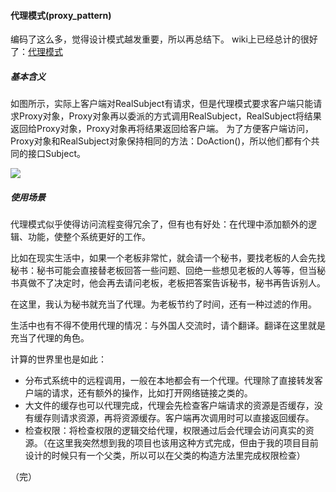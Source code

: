 #### 代理模式(proxy_pattern)
编码了这么多，觉得设计模式越发重要，所以再总结下。
wiki上已经总计的很好了：[代理模式](https://en.wikipedia.org/wiki/Proxy_pattern)

##### 基本含义
如图所示，实际上客户端对RealSubject有请求，但是代理模式要求客户端只能请求Proxy对象，Proxy对象再以委派的方式调用RealSubject，RealSubject将结果返回给Proxy对象，Proxy对象再将结果返回给客户端。 为了方便客户端访问，Proxy对象和RealSubject对象保持相同的方法：DoAction()，所以他们都有个共同的接口Subject。 

<img src="https://upload.wikimedia.org/wikipedia/commons/thumb/7/75/Proxy_pattern_diagram.svg/439px-Proxy_pattern_diagram.svg.png">

##### 使用场景

代理模式似乎使得访问流程变得冗余了，但有也有好处：在代理中添加额外的逻辑、功能，使整个系统更好的工作。

比如在现实生活中，如果一个老板非常忙，就会请一个秘书，要找老板的人会先找秘书：秘书可能会直接替老板回答一些问题、回绝一些想见老板的人等等，但当秘书真做不了决定时，他会再去请问老板，老板把答案告诉秘书，秘书再告诉别人。

在这里，我认为秘书就充当了代理。为老板节约了时间，还有一种过滤的作用。

生活中也有不得不使用代理的情况：与外国人交流时，请个翻译。翻译在这里就是充当了代理的角色。

计算的世界里也是如此：

* 分布式系统中的远程调用，一般在本地都会有一个代理。代理除了直接转发客户端的请求，还有额外的操作，比如打开网络链接之类的。
* 大文件的缓存也可以代理完成，代理会先检查客户端请求的资源是否缓存，没有缓存则请求资源，再将资源缓存。客户端再次调用时可以直接返回缓存。
* 检查权限：将检查权限的逻辑交给代理，权限通过后会代理会访问真实的资源。（在这里我突然想到我的项目也该用这种方式完成，但由于我的项目目前设计的时候只有一个父类，所以可以在父类的构造方法里完成权限检查）

（完）
